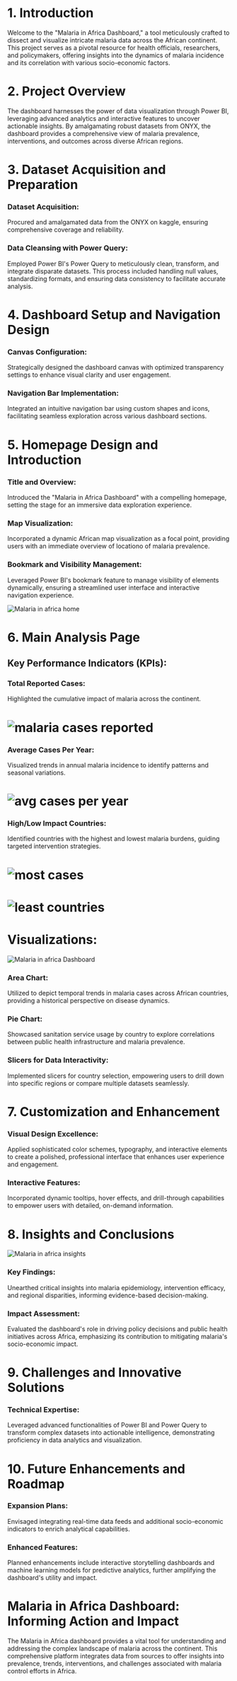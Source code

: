 # 1. Introduction
Welcome to the "Malaria in Africa Dashboard," a tool meticulously crafted to dissect and visualize intricate malaria data across the African continent. This project serves as a pivotal resource for health officials, researchers, and policymakers, offering insights into the dynamics of malaria incidence and its correlation with various socio-economic factors.

# 2. Project Overview
The dashboard harnesses the power of data visualization through Power BI, leveraging advanced analytics and interactive features to uncover actionable insights. By amalgamating robust datasets from ONYX, the dashboard provides a comprehensive view of malaria prevalence, interventions, and outcomes across diverse African regions.

# 3. Dataset Acquisition and Preparation
### Dataset Acquisition: 
Procured and amalgamated data from the ONYX on kaggle, ensuring comprehensive coverage and reliability.
### Data Cleansing with Power Query: 
Employed Power BI's Power Query to meticulously clean, transform, and integrate disparate datasets. This process included handling null values, standardizing formats, and ensuring data consistency to facilitate accurate analysis.
# 4. Dashboard Setup and Navigation Design
### Canvas Configuration: 
Strategically designed the dashboard canvas with optimized transparency settings to enhance visual clarity and user engagement.
### Navigation Bar Implementation: 
Integrated an intuitive navigation bar using custom shapes and icons, facilitating seamless exploration across various dashboard sections.
# 5. Homepage Design and Introduction
### Title and Overview: 
Introduced the "Malaria in Africa Dashboard" with a compelling homepage, setting the stage for an immersive data exploration experience.

### Map Visualization: 
Incorporated a dynamic African map visualization as a focal point, providing users with an immediate overview of locationo of malaria prevalence.
### Bookmark and Visibility Management: 
Leveraged Power BI's bookmark feature to manage visibility of elements dynamically, ensuring a streamlined user interface and interactive navigation experience.

![Malaria in africa home](https://github.com/ayodele18/Power-BI-Project/assets/173463305/f6a38999-1e1c-4a1c-acc4-cb192abde062)

# 6. Main Analysis Page
## Key Performance Indicators (KPIs):

### Total Reported Cases: 
Highlighted the cumulative impact of malaria across the continent.
# ![malaria cases reported](https://github.com/ayodele18/Power-BI-Project/assets/173463305/7921ec98-2733-41f8-9ccc-08796571f1ef)
### Average Cases Per Year: 
Visualized trends in annual malaria incidence to identify patterns and seasonal variations.
# ![avg cases per year](https://github.com/ayodele18/Power-BI-Project/assets/173463305/626b0bbd-c658-410a-b341-be97f6b87237)

### High/Low Impact Countries: 
Identified countries with the highest and lowest malaria burdens, guiding targeted intervention strategies.
# ![most cases](https://github.com/ayodele18/Power-BI-Project/assets/173463305/55d3bd7a-5850-487b-8298-7a1354794e96) 

# ![least countries](https://github.com/ayodele18/Power-BI-Project/assets/173463305/69245f73-dacf-449f-847b-244fd56d1635)

# Visualizations:
![Malaria in africa Dashboard](https://github.com/ayodele18/Power-BI-Project/assets/173463305/9be0cf71-c5e0-4801-b730-f137c777982e)
### Area Chart: 
Utilized to depict temporal trends in malaria cases across African countries, providing a historical perspective on disease dynamics.
### Pie Chart: 
Showcased sanitation service usage by country to explore correlations between public health infrastructure and malaria prevalence.
### Slicers for Data Interactivity: 
Implemented slicers for country selection, empowering users to drill down into specific regions or compare multiple datasets seamlessly.


# 7. Customization and Enhancement
### Visual Design Excellence: 
Applied sophisticated color schemes, typography, and interactive elements to create a polished, professional interface that enhances user experience and engagement.
### Interactive Features: 
Incorporated dynamic tooltips, hover effects, and drill-through capabilities to empower users with detailed, on-demand information.

# 8. Insights and Conclusions
![Malaria in africa insights](https://github.com/ayodele18/Power-BI-Project/assets/173463305/fc40b7eb-0c4c-4f76-aed2-cb4fd111ab66)

### Key Findings: 
Unearthed critical insights into malaria epidemiology, intervention efficacy, and regional disparities, informing evidence-based decision-making.
### Impact Assessment: 
Evaluated the dashboard's role in driving policy decisions and public health initiatives across Africa, emphasizing its contribution to mitigating malaria's socio-economic impact.

# 9. Challenges and Innovative Solutions
### Technical Expertise: 
Leveraged advanced functionalities of Power BI and Power Query to transform complex datasets into actionable intelligence, demonstrating proficiency in data analytics and visualization.
# 10. Future Enhancements and Roadmap
### Expansion Plans: 
Envisaged integrating real-time data feeds and additional socio-economic indicators to enrich analytical capabilities.
### Enhanced Features: 
Planned enhancements include interactive storytelling dashboards and machine learning models for predictive analytics, further amplifying the dashboard's utility and impact.

# Malaria in Africa Dashboard: Informing Action and Impact
The Malaria in Africa dashboard provides a vital tool for understanding and addressing the complex landscape of malaria across the continent. This comprehensive platform integrates data from sources to offer insights into prevalence, trends, interventions, and challenges associated with malaria control efforts in Africa.

